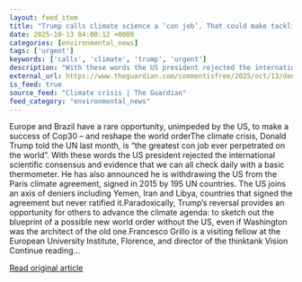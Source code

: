 ```yaml
---
layout: feed_item
title: "Trump calls climate science a ‘con job’. That could make tackling the crisis a whole lot easier | Francesco Grillo"
date: 2025-10-13 04:00:12 +0000
categories: [environmental_news]
tags: ['urgent']
keywords: ['calls', 'climate', 'trump', 'urgent']
description: "With these words the US president rejected the international scientific consensus and evidence that we can all check daily with a basic thermometer"
external_url: https://www.theguardian.com/commentisfree/2025/oct/13/donald-trump-withdrawal-paris-agreement-tackling-climate-crisis-easier
is_feed: true
source_feed: "Climate crisis | The Guardian"
feed_category: "environmental_news"
---
```


Europe and Brazil have a rare opportunity, unimpeded by the US, to make a success of Cop30 – and reshape the world orderThe climate crisis, Donald Trump told the UN last month, is “the greatest con job ever perpetrated on the world”. With these words the US president rejected the international scientific consensus and evidence that we can all check daily with a basic thermometer. He has also announced he is withdrawing the US from the Paris climate agreement, signed in 2015 by 195 UN countries. The US joins an axis of deniers including Yemen, Iran and Libya, countries that signed the agreement but never ratified it.Paradoxically, Trump’s reversal provides an opportunity for others to advance the climate agenda: to sketch out the blueprint of a possible new world order without the US, even if Washington was the architect of the old one.Francesco Grillo is a visiting fellow at the European University Institute, Florence, and director of the thinktank Vision Continue reading...

[Read original article](https://www.theguardian.com/commentisfree/2025/oct/13/donald-trump-withdrawal-paris-agreement-tackling-climate-crisis-easier)
